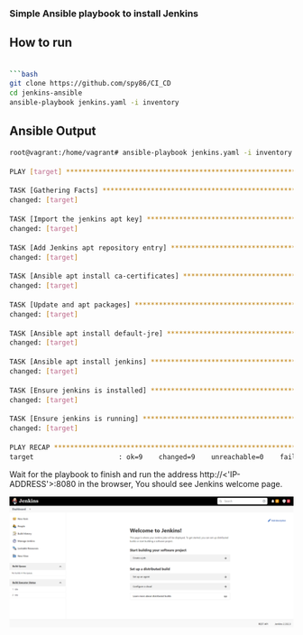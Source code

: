 ### Simple Ansible playbook to install Jenkins

## How to run
```bash

```bash
git clone https://github.com/spy86/CI_CD
cd jenkins-ansible
ansible-playbook jenkins.yaml -i inventory
```

## Ansible Output
```bash
root@vagrant:/home/vagrant# ansible-playbook jenkins.yaml -i inventory

PLAY [target] **********************************************************************************************************************************************

TASK [Gathering Facts] *************************************************************************************************************************************
changed: [target]

TASK [Import the jenkins apt key] **************************************************************************************************************************
changed: [target]

TASK [Add Jenkins apt repository entry] ********************************************************************************************************************
changed: [target]

TASK [Ansible apt install ca-certificates] *****************************************************************************************************************
changed: [target]

TASK [Update and apt packages] *****************************************************************************************************************************
changed: [target]

TASK [Ansible apt install default-jre] *********************************************************************************************************************
changed: [target]

TASK [Ansible apt install jenkins] *********************************************************************************************************************
changed: [target]

TASK [Ensure jenkins is installed] *************************************************************************************************************************
changed: [target]

TASK [Ensure jenkins is running] ***************************************************************************************************************************
changed: [target]

PLAY RECAP *************************************************************************************************************************************************
target                     : ok=9    changed=9    unreachable=0    failed=0    skipped=0    rescued=0    ignored=0

```

Wait for the playbook to finish and run the address http://<'IP-ADDRESS'>:8080 in the browser, You should see Jenkins welcome page.

![alt text](/images/JenkinsWelcomePage.png "Jenkins Welcome Page")